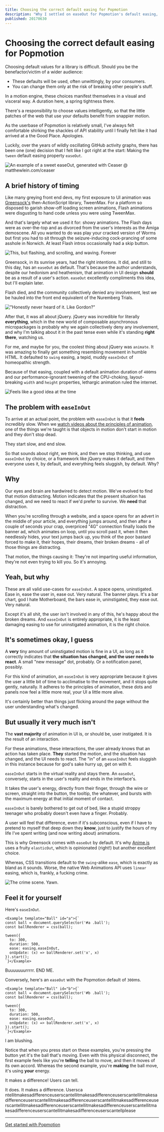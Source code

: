 ```yaml
---
title: Choosing the correct default easing for Popmotion
description: "Why I settled on easeOut for Popmotion's default easing, and why easeInOut sucks for interfaces"
published: 20170630
---
```


# Choosing the correct default easing for Popmotion

Choosing default values for a library is difficult. Should you be the benefactor/victim of a wider audience:

- These defaults will be used, often unwittingly, by your consumers.
- You can change them only at the risk of breaking other people's stuff.

In a motion engine, these choices manifest themselves in a visual and visceral way. A duration here, a spring tightness there.

There's a responsibility to choose values intelligently, so that the little patches of the web that use your defaults benefit from snappier motion.

As the userbase of Popmotion is relatively small, I've always felt comfortable shirking the shackles of API stability until I finally felt like it had arrived at a the Good Place. Apologies.

Luckily, over the years of wildly oscillating GitHub activity graphs,
there has been one (one) decision that I felt like I got right at the start: Making the `tween` default easing property `easeOut`.

![An example of a sweet easeOut, generated with Ceaser @ matthewlein.com/ceaser](/static/guides/ease-out-example.png)

## A brief history of timing

Like many greying front end devs, my first exposure to UI animation was [Greensock's](https://greensock.com) then-ActionScript library, TweenMax. For a platform so disposed to garish show-off loading screen animations, Flash animations were disgusting to hand code unless you were using TweenMax.

And that's largely what we used it for: showy animations. The Flash days were as over-the-top and as divorced from the user's interests as the Amiga demoscene. All you wanted to do was play your cracked version of Worms but first you had to sit through the seizure-inducing cock-prancing of some asshole in Norwich. At least Flash intros occasionally had a skip button.

![This, but flashing, and scrolling, and waving. Forever](/static/guides/amiga-demoscene.png)

Greensock, in its sunrise years, had the right intentions. It did, and still to this day, has an `easeOut` as default. That's because the author understands, despite our hedonism and heathenism, that animation in UI design **should** be as a result of a user's action. `easeOut` excellently compliments this idea, but I'll explain later.

Flash died, and the community collectively denied any involvement, lest we be hauled into the front end equivalent of the Nuremberg Trials.

!["Honestly never heard of it. Like Gordon?"](/static/guides/flash-gordon.jpg)

After that, it was all about jQuery. jQuery was incredible for literally **everything**, which in the new world of composable asynchronous micropackages is probably why we again collectively deny any involvement, and why I'm talking about it in the past tense even while it's standing **right there**, watching us.

For me, and maybe for you, the coolest thing about jQuery was `animate`. It was amazing to finally get something resembling movement in humble HTML. It defaulted to `swing` easing, a tepid, muddy `easeInOut` of homeopathic strength.

Because of that easing, coupled with a default animation duration of `400`ms and our performance-ignorant tweening of the CPU-choking, layout-breaking `width` and `height` properties, lethargic animation ruled the internet.

![Feels like a good idea at the time](/static/guides/ease-in-out-example.png)

## The problem with `easeInOut`

To arrive at an actual point, the problem with `easeInOut` is that it **feels** incredibly slow. When we [watch videos about the principles of animation](https://vimeo.com/93206523), one of the things we're taught is that objects in motion don't start in motion and they don't stop dead.

They start slow, and end slow.

So that sounds about right, we think, and then we stop thinking, and use `easeInOut` by choice, or a framework like jQuery makes it default, and then everyone uses it, by default, and everything feels sluggish, by default. Why?

## Why

Our eyes and brain are hardwired to detect motion. We've evolved to find that motion distracting. Motion indicates that the present situation has changed, and we need to react if we'd prefer to survive. We **need** that distraction.

When you're scrolling through a website, and a space opens for an advert in the middle of your article, and everything jumps around, and then after a couple of seconds your crap, overpriced "4G" connection finally loads the banner ad, which animates on loop, until you scroll past it, when it then needlessly hides, your text jumps back up, you think of the poor bastard forced to make it, their hopes, their dreams, their broken dreams - all of those things are distracting.

That motion, the things causing it: They're not imparting useful information, they're not even trying to kill you. So it's annoying.

## Yeah, but why

These are all valid use-cases for `easeInOut`. A space opens, uninstigated. Ease in, ease the user in, ease out. Very natural. The banner plays. It's a bar chart, god I hate Motherboard, the bars ease in, uninstigated, they ease out. Very natural.

Except it's all shit, the user isn't involved in any of this, he's happy about the broken dreams. And `easeInOut` is entirely appropriate, it is the least damaging easing to use for uninstigated animation, it is the right choice.

## It's sometimes okay, I guess

A **very** tiny amount of uninstigated motion is fine in a UI, as long as it correctly indicates that **the situation has changed, and the user needs to react**. A small "new message" dot, probably. Or a notification panel, possibly.

For this kind of animation, an `easeInOut` is very appropriate because it gives the user a little bit of time to acclimatise to the movement, and it stops quite gently, naturally. It adheres to the principles of animation, these dots and panels now feel a little more real, your UI a little more alive.

It's certainly better than things just flicking around the page without the user understanding what's changed.

## But usually it very much isn't

The **vast majority** of animation in UI is, or should be, user instigated. It is the result of an interaction.

For these animations, these interactions, the user already knows that an action has taken place. **They** started the motion, and the situation has changed, and the UI needs to react. The "in" of an `easeInOut` feels sluggish in this instance because for god's sake hurry up, get on with it.

`easeInOut` starts in the virtual reality and stays there. An `easeOut`, conversely, starts in the user's reality and ends in the interface's.

It takes the user's energy, directly from their finger, through the wire or screen, straight into the button, the tooltip, the whatever, and bursts with the maximum energy at that initial moment of contact.

`easeInOut` is barely bothered to get out of bed, like a stupid stroppy teenager who probably doesn't even have a finger. Probably.

A user will feel that difference, even if it's subconscious, even if I have to pretend to myself that deep down they **know**, just to justify the hours of my life I've spent writing (and now writing about) animations.

This is why Greensock comes with `easeOut` by default. It's why [Anime.js](http://animejs.com/) uses a fruity `elasticOut`, which is opinionated (right!) but another excellent choice.

Whereas, CSS transitions default to the `swing`-alike `ease`, which is exactly as bland as it sounds. Worse, the native Web Animations API uses `linear` easing, which is, frankly, a fucking crime.

![The crime scene. Yawn.](/static/guides/ease-linear-example.png)

## Feel it for yourself

Here's `easeInOut`.

```marksy
<Example template="Ball" id="a">{`
const ball = document.querySelector('#a .ball');
const ballRenderer = css(ball);

tween({
  to: 300,
  duration: 500,
  ease: easing.easeInOut,
  onUpdate: (x) => ballRenderer.set('x', x)
}).start();
`}</Example>
```

Buuuuuuurrrrr. END ME.

Conversely, here's an `easeOut` with the Popmotion default of `300`ms.

```marksy
<Example template="Ball" id="b">{`
const ball = document.querySelector('#b .ball');
const ballRenderer = css(ball);

tween({
  to: 300,
  duration: 500,
  ease: easing.easeOut,
  onUpdate: (x) => ballRenderer.set('x', x)
}).start();
`}</Example>
```

I am blushing.

Notice that when you press start on these examples, you're pressing the button yet it's the ball that's moving. Even with this physical disconnect, the first example feels like you're **telling** the ball to move, and then it moves of its own accord. Whereas the second example, you're **making** the ball move, it's using **your** energy.

It makes a difference! Users can tell.

It does. It makes a difference. Usersca ntellitmakesadifferenceuserscantellitmakesadifferenceuserscantellitmakesadifferenceuserscantellitmakesadifferenceuserscantellitmakesadifferenceuserscantellitmakesadifferenceuserscantellitmakesadifferenceuserscantellitmakesadifferenceuserscantellitmakesadifferenceuserscantellplease

---

[Get started with Popmotion](/learn/get-started)
